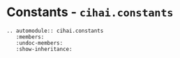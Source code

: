 # Constants - `cihai.constants`

```{eval-rst}
.. automodule:: cihai.constants
   :members:
   :undoc-members:
   :show-inheritance:
```
